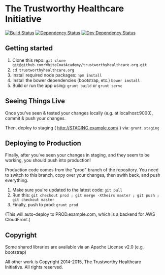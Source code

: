 # The Trustworthy Healthcare Initiative
[![Build Status](https://travis-ci.org/WhiteCoatAcademy/trustworthyhealthcare.org.svg?branch=master)](https://travis-ci.org/WhiteCoatAcademy/trustworthyhealthcare.org) [![Dependency Status](https://david-dm.org/WhiteCoatAcademy/trustworthyhealthcare.org/status.svg?theme=shields.io)](https://david-dm.org/WhiteCoatAcademy/trustworthyhealthcare.org) [![Dev Dependency Status](https://david-dm.org/WhiteCoatAcademy/trustworthyhealthcare.org/dev-status.svg?theme=shields.io)](https://david-dm.org/WhiteCoatAcademy/trustworthyhealthcare.org#info=devDependencies)

## Getting started
1. Clone this repo: `git clone git@github.com:WhiteCoatAcademy/trustworthyhealthcare.org.git`
2. `cd trustworthyhealthcare.org`
3. Install required node packages: `npm install`
4. Install the bower dependencies (bootstrap, etc.) `bower install`
5. Build or run the app using: `grunt build` or `grunt serve`

## Seeing Things Live

Once you've seen & tested your changes locally (e.g. at localhost:9000), commit & push your changes.

Then, deploy to staging ( http://STAGING.example.com/ ) via: `grunt staging`

## Deploying to Production

Finally, after you've seen your changes in staging, and they seem to be working, you should push into production!

Production code comes from the "prod" branch of the repository. You need to switch to this branch, copy over your changes, then swith back, and push everything.

1. Make sure you're updated to the latest code: `git pull`
2. Run this: `git checkout prod ; git merge -Xtheirs master ; git push ; git checkout master`
3. Finally, push to prod: `grunt prod`

(This will auto-deploy to PROD.example.com, which is a backend for AWS CloudFront.)

## Copyright

Some shared libraries are available via an Apache License v2.0 (e.g. bootstrap)

All other work is Copyright 2014-2015, The Trustworthy Healthcare Initiative. All rights reserved.
